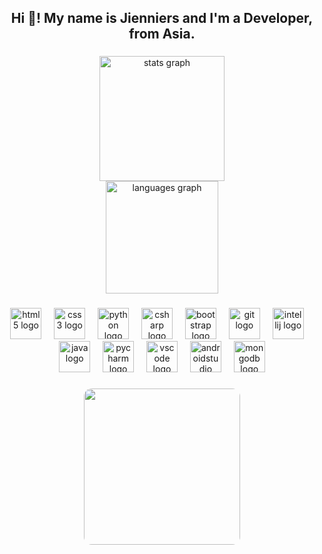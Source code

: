 <h2 align="center">Hi 👋! My name is Jienniers and I'm a Developer, from Asia.</h2>

###

<div align="center">
  <img src="https://github-readme-stats.vercel.app/api?username=Jienniers&hide_title=false&hide_rank=false&show_icons=true&include_all_commits=true&count_private=true&disable_animations=false&theme=blue-green&locale=en&hide_border=true&order=1" height="200" alt="stats graph"  />
  <br>
  <img src="https://github-readme-stats.vercel.app/api/top-langs?username=Jienniers&locale=en&hide_title=false&layout=compact&card_width=320&langs_count=5&theme=algolia&hide_border=true&order=2" height="180" alt="languages graph"  />
</div>

###

<div align="center" style="border-color:white">
  <img src="https://cdn.simpleicons.org/html5/E34F26" height="50" alt="html5 logo"  />
  <img width="12" />
  <img src="https://cdn.jsdelivr.net/gh/devicons/devicon/icons/css3/css3-original.svg" height="50" alt="css3 logo"  />
  <img width="12" />
  <img src="https://skillicons.dev/icons?i=py" height="50" alt="python logo"  />
  <img width="12" />
  <img src="https://cdn.jsdelivr.net/gh/devicons/devicon/icons/csharp/csharp-original.svg" height="50" alt="csharp logo"  />
  <img width="12" />
  <img src="https://cdn.jsdelivr.net/gh/devicons/devicon/icons/bootstrap/bootstrap-original.svg" height="50" alt="bootstrap logo"  />
  <img width="12" />
  <img src="https://cdn.jsdelivr.net/gh/devicons/devicon/icons/git/git-original.svg" height="50" alt="git logo"  />
  <img width="12" />
  <img src="https://cdn.jsdelivr.net/gh/devicons/devicon/icons/intellij/intellij-original.svg" height="50" alt="intellij logo"  />
  <img width="12" />
  <img src="https://skillicons.dev/icons?i=java" height="50" alt="java logo"  />
  <img width="12" />
  <img src="https://cdn.jsdelivr.net/gh/devicons/devicon/icons/pycharm/pycharm-original.svg" height="50" alt="pycharm logo"  />
  <img width="12" />
  <img src="https://cdn.jsdelivr.net/gh/devicons/devicon/icons/vscode/vscode-original.svg" height="50" alt="vscode logo"  />
  <img width="12" />
  <img src="https://cdn.jsdelivr.net/gh/devicons/devicon/icons/androidstudio/androidstudio-original.svg" height="50" alt="androidstudio logo"  />
  <img width="12" />
  <img src="https://skillicons.dev/icons?i=mongodb" height="50" alt="mongodb logo"  />
</div>

###
<p align="center">
  <img align="center" style="border-radius: 5%; display: block;" width="250" height="250" src="https://i.giphy.com/media/v1.Y2lkPTc5MGI3NjExMGQycXNuc2hzYnd5eW10aGRuN3g3NXZ3NHk2a2I2b2V6bTdyamM2cCZlcD12MV9pbnRlcm5hbF9naWZfYnlfaWQmY3Q9Zw/HyOOyynWxMxig/giphy.gif" />
</p>


###

<br clear="both">

<!-- <img src="https://raw.githubusercontent.com/Jienniers/Jienniers/output/snake.svg" alt="Snake animation" /> -->

###
